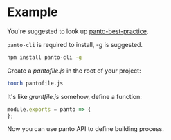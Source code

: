 # Example

You're suggested to look up [panto-best-practice](https://github.com/pantojs/panto-best-practice).

`panto-cli` is required to install, _-g_ is suggested.

```sh
npm install panto-cli -g
```

Create a _pantofile.js_ in the root of your project:

```sh
touch pantofile.js
```

It's like _gruntfile.js_ somehow, define a function:

```js
module.exports = panto => {
};
```

Now you can use panto API to define building process.
